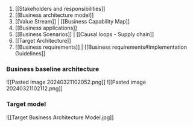 1. [[Stakeholders and responsibilities]]
2. [[Business architecture model]]
3. [[Value Stream]] | [[Business Capability Map]]
4. [[Business applications]]
5. [[Business Scenarios]] | [[Causal loops - Supply chain]]
6. [[Target Architecture]]
7. [[Business requirements]] | [[Business requirements#Implementation Guidelines]]

### Business baseline architecture

![[Pasted image 20240321102052.png]]
![[Pasted image 20240321102112.png]]

### Target model

![[Target Business Architecture Model.jpg]]